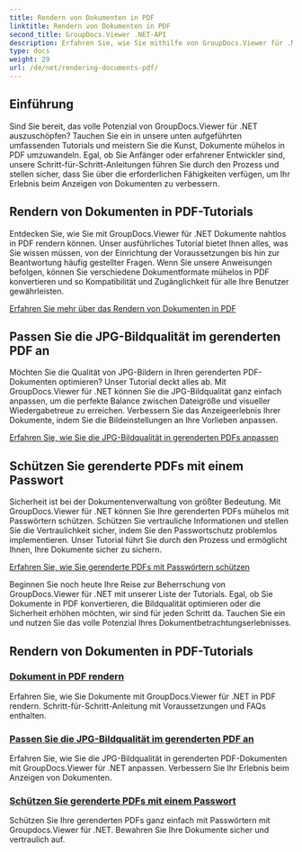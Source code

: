 ```yaml
---
title: Rendern von Dokumenten in PDF
linktitle: Rendern von Dokumenten in PDF
second_title: GroupDocs.Viewer .NET-API
description: Erfahren Sie, wie Sie mithilfe von GroupDocs.Viewer für .NET-Tutorials Dokumente in PDF rendern, die JPG-Bildqualität anpassen und PDFs mit Kennwörtern schützen.
type: docs
weight: 29
url: /de/net/rendering-documents-pdf/
---
```


## Einführung

Sind Sie bereit, das volle Potenzial von GroupDocs.Viewer für .NET auszuschöpfen? Tauchen Sie ein in unsere unten aufgeführten umfassenden Tutorials und meistern Sie die Kunst, Dokumente mühelos in PDF umzuwandeln. Egal, ob Sie Anfänger oder erfahrener Entwickler sind, unsere Schritt-für-Schritt-Anleitungen führen Sie durch den Prozess und stellen sicher, dass Sie über die erforderlichen Fähigkeiten verfügen, um Ihr Erlebnis beim Anzeigen von Dokumenten zu verbessern.

## Rendern von Dokumenten in PDF-Tutorials

Entdecken Sie, wie Sie mit GroupDocs.Viewer für .NET Dokumente nahtlos in PDF rendern können. Unser ausführliches Tutorial bietet Ihnen alles, was Sie wissen müssen, von der Einrichtung der Voraussetzungen bis hin zur Beantwortung häufig gestellter Fragen. Wenn Sie unsere Anweisungen befolgen, können Sie verschiedene Dokumentformate mühelos in PDF konvertieren und so Kompatibilität und Zugänglichkeit für alle Ihre Benutzer gewährleisten.

[Erfahren Sie mehr über das Rendern von Dokumenten in PDF](./render-to-pdf/)

## Passen Sie die JPG-Bildqualität im gerenderten PDF an

Möchten Sie die Qualität von JPG-Bildern in Ihren gerenderten PDF-Dokumenten optimieren? Unser Tutorial deckt alles ab. Mit GroupDocs.Viewer für .NET können Sie die JPG-Bildqualität ganz einfach anpassen, um die perfekte Balance zwischen Dateigröße und visueller Wiedergabetreue zu erreichen. Verbessern Sie das Anzeigeerlebnis Ihrer Dokumente, indem Sie die Bildeinstellungen an Ihre Vorlieben anpassen.

[Erfahren Sie, wie Sie die JPG-Bildqualität in gerenderten PDFs anpassen](./adjust-jpg-quality-pdf/)

## Schützen Sie gerenderte PDFs mit einem Passwort

Sicherheit ist bei der Dokumentenverwaltung von größter Bedeutung. Mit GroupDocs.Viewer für .NET können Sie Ihre gerenderten PDFs mühelos mit Passwörtern schützen. Schützen Sie vertrauliche Informationen und stellen Sie die Vertraulichkeit sicher, indem Sie den Passwortschutz problemlos implementieren. Unser Tutorial führt Sie durch den Prozess und ermöglicht Ihnen, Ihre Dokumente sicher zu sichern.

[Erfahren Sie, wie Sie gerenderte PDFs mit Passwörtern schützen](./protect-pdf/)

Beginnen Sie noch heute Ihre Reise zur Beherrschung von GroupDocs.Viewer für .NET mit unserer Liste der Tutorials. Egal, ob Sie Dokumente in PDF konvertieren, die Bildqualität optimieren oder die Sicherheit erhöhen möchten, wir sind für jeden Schritt da. Tauchen Sie ein und nutzen Sie das volle Potenzial Ihres Dokumentbetrachtungserlebnisses.
## Rendern von Dokumenten in PDF-Tutorials
### [Dokument in PDF rendern](./render-to-pdf/)
Erfahren Sie, wie Sie Dokumente mit GroupDocs.Viewer für .NET in PDF rendern. Schritt-für-Schritt-Anleitung mit Voraussetzungen und FAQs enthalten.
### [Passen Sie die JPG-Bildqualität im gerenderten PDF an](./adjust-jpg-quality-pdf/)
Erfahren Sie, wie Sie die JPG-Bildqualität in gerenderten PDF-Dokumenten mit GroupDocs.Viewer für .NET anpassen. Verbessern Sie Ihr Erlebnis beim Anzeigen von Dokumenten.
### [Schützen Sie gerenderte PDFs mit einem Passwort](./protect-pdf/)
Schützen Sie Ihre gerenderten PDFs ganz einfach mit Passwörtern mit Groupdocs.Viewer für .NET. Bewahren Sie Ihre Dokumente sicher und vertraulich auf.